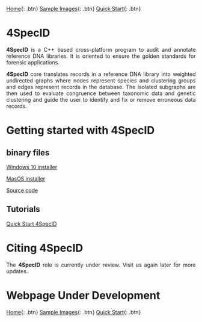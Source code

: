 [Home](https://4specid.github.io){: .btn}
[Sample Images](https://econdesousa.github.io/images){: .btn}
[Quick Start](https://econdesousa.github.io/tutorial){: .btn}

# 4SpecID

<p align="justify"><b>4SpecID</b> is a C++ based cross-platform program to audit and annotate reference DNA libraries. 
It is oriented to ensure the golden standards for forensic applications.</p>
<p align="justify"><b>4SpecID</b> core translates records in a reference DNA library into weighted undirected graphs where nodes represent species and clustering groups and edges represent records in the database. The isolated subgraphs are then used to evaluate congruence between taxonomic data and genetic clustering and guide the user to identify and fix or remove erroneous data records.
</p>

# Getting started with 4SpecID

## binary files
[Windows 10 installer](https://www.dropbox.com/transfer/AAAAAIKFs4JK0vsVV2bAtF4wD6Nn0NbyegsbAbFNXj5lQDTt-Pp5jTQ)<!---{: .btn}--->

[MasOS installer](https://https://github.com/4SpecID/4SpecID/release1)<!---{: .btn}--->

[Source code](https://https://github.com/4SpecID/4SpecID/src)<!---{: .btn}--->

## Tutorials
[Quick Start 4SpecID](https://https://github.com/4SpecID/4SpecID/Tutorial/README.md)<!---{: .btn}--->

# Citing 4SpecID
<p align="justify">The <b>4SpecID</b> role is currently under review. Visit us again later for more updates.</p>
<!--- 
4SpecID is descended from earlier work:
Conde-Sousa, E., Pinto, N., Amorim, A. Reference DNA databases for forensic species identification: Auditing algorithms (2019) Forensic Science International: Genetics Supplement Series, 7 (1), pp. 564-566. DOI: 10.1016/j.fsigss.2019.10.091
--->


<!--- 
# Developing team
to be added
--->




# Webpage Under Development

[Home](https://4specid.github.io){: .btn}
[Sample Images](https://econdesousa.github.io/images){: .btn}
[Quick Start](https://econdesousa.github.io/tutorial){: .btn}
